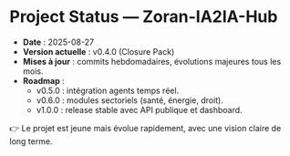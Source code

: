 # Project Status — Zoran-IA2IA-Hub

- **Date** : 2025-08-27
- **Version actuelle** : v0.4.0 (Closure Pack)
- **Mises à jour** : commits hebdomadaires, évolutions majeures tous les mois.
- **Roadmap** :
  - v0.5.0 : intégration agents temps réel.
  - v0.6.0 : modules sectoriels (santé, énergie, droit).
  - v1.0.0 : release stable avec API publique et dashboard.

👉 Le projet est jeune mais évolue rapidement, avec une vision claire de long terme.
